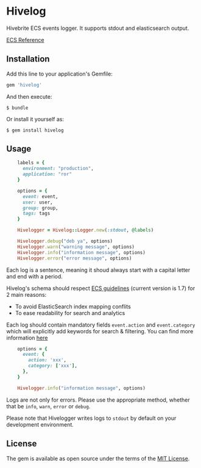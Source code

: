 # Hivelog

Hivebrite ECS events logger. It supports stdout and elasticsearch output.

[ECS Reference](https://www.elastic.co/guide/en/ecs/current/ecs-reference.html)

## Installation

Add this line to your application's Gemfile:

```ruby
gem 'hivelog'
```

And then execute:

    $ bundle

Or install it yourself as:

    $ gem install hivelog

## Usage

```ruby
    labels = {
      environment: "production",
      application: "ror"
    }

    options = {
      event: event,
      user: user,
      group: group,
      tags: tags
    }

    Hivelogger = Hivelog::Logger.new(:stdout, @labels)

    Hivelogger.debug("deb ya", options)
    Hivelogger.warn("warning message", options)
    Hivelogger.info("information message", options)
    Hivelogger.error("error message", options)
```

Each log is a sentence, meaning it shoud always start with a capital letter and end with a period.

Hivelog's schema should respect [ECS guidelines](https://www.elastic.co/guide/en/ecs/1.7/ecs-guidelines.html) (current version is 1.7) for 2 main reasons:

- To avoid ElasticSearch index mapping conflits
- To ease readability for search and analytics

Each log should contain mandatory fields `event.action` and `event.category` which will explicitly add keywords for search & filtering. You can find more information [here](https://www.elastic.co/guide/en/ecs/1.7/ecs-event.html)

```ruby
    options = {
      event: {
        action: 'xxx',
        category: ['xxx'],
      },
    }

    Hivelogger.info("information message", options)
```

Logs are not only for errors. Please use the appropriate method, whether that be `info`, `warn`, `error` or `debug`.

Please note that Hivelogger writes logs to `stdout` by default on your development environment.

## License

The gem is available as open source under the terms of the [MIT License](https://opensource.org/licenses/MIT).

